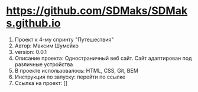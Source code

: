 # https://github.com/SDMaks/SDMaks.github.io

1. Проект к 4-му спринту "Путешествия"
2. Автор: Максим Шумейко
3. version: 0.0.1
3. Описание проекта: Одностраничный веб сайт. Сайт адаптирован под различные устройства
4. В проекте использовалось: HTML, CSS, Git, BEM
5. Инструкция по запуску: перейти по ссылке
6. Ссылка на проект: []
